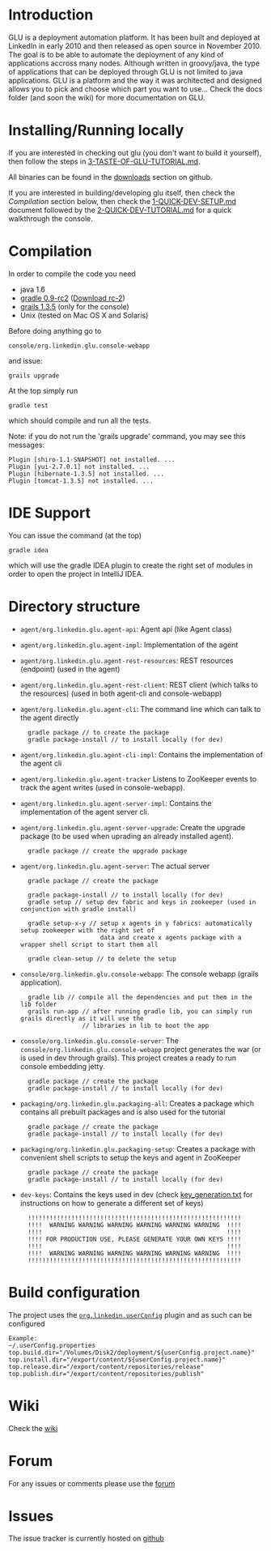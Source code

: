 Introduction
============
GLU is a deployment automation platform. It has been built and deployed at LinkedIn in early 2010
and then released as open source in November 2010. The goal is to be able to automate the
deployment of any kind of applications accross many nodes. Although written in groovy/java, the
type of applications that can be deployed through GLU is not limited to java applications. GLU is
a platform and the way it was architected and designed allows you to pick and choose which part you 
want to use... Check the docs folder (and soon the wiki) for more documentation on GLU.

Installing/Running locally
==========================
If you are interested in checking out glu (you don't want to build it yourself), then follow the steps in [3-TASTE-OF-GLU-TUTORIAL.md](https://github.com/linkedin/glu/blob/master/3-TASTE-OF-GLU-TUTORIAL.md).

All binaries can be found in the [downloads](https://github.com/linkedin/glu/downloads) section on github.

If you are interested in building/developing glu itself, then check the *Compilation* section below, then check the [1-QUICK-DEV-SETUP.md](https://github.com/linkedin/glu/blob/master/1-QUICK-DEV-SETUP.md) document followed by the [2-QUICK-DEV-TUTORIAL.md](https://github.com/linkedin/glu/blob/master/2-QUICK-DEV-TUTORIAL.md) for a quick
walkthrough the console.

Compilation
===========
In order to compile the code you need

* java 1.6
* [gradle 0.9-rc2](http://www.gradle.org/) ([Download rc-2](http://dist.codehaus.org/gradle/gradle-0.9-rc-2-all.zip))
* [grails 1.3.5](http://www.grails.org/) (only for the console)
* Unix (tested on Mac OS X and Solaris)

Before doing anything go to

    console/org.linkedin.glu.console-webapp

and issue:

    grails upgrade

At the top simply run

    gradle test

which should compile and run all the tests.

Note: if you do not run the 'grails upgrade' command, you may see this messages:

    Plugin [shiro-1.1-SNAPSHOT] not installed. ...
    Plugin [yui-2.7.0.1] not installed. ...
    Plugin [hibernate-1.3.5] not installed. ...
    Plugin [tomcat-1.3.5] not installed. ...

IDE Support
===========
You can issue the command (at the top)

    gradle idea

which will use the gradle IDEA plugin to create the right set of modules in order to open the
project in IntelliJ IDEA.

Directory structure
===================
* `agent/org.linkedin.glu.agent-api`:
Agent api (like Agent class)

* `agent/org.linkedin.glu.agent-impl`:
Implementation of the agent

* `agent/org.linkedin.glu.agent-rest-resources`:
REST resources (endpoint) (used in the agent)

* `agent/org.linkedin.glu.agent-rest-client`:
REST client (which talks to the resources) (used in both agent-cli and console-webapp)

* `agent/org.linkedin.glu.agent-cli`:
The command line which can talk to the agent directly

        gradle package // to create the package
        gradle package-install // to install locally (for dev)

* `agent/org.linkedin.glu.agent-cli-impl`:
Contains the implementation of the agent cli

* `agent/org.linkedin.glu.agent-tracker`
Listens to ZooKeeper events to track the agent writes (used in console-webapp).

* `agent/org.linkedin.glu.agent-server-impl`:
Contains the implementation of the agent server cli.

* `agent/org.linkedin.glu.agent-server-upgrade`:
Create the upgrade package (to be used when uprading an already installed agent).

        gradle package // create the upgrade package

* `agent/org.linkedin.glu.agent-server`:
The actual server

        gradle package // create the package

        gradle package-install // to install locally (for dev)
        gradle setup // setup dev fabric and keys in zookeeper (used in conjunction with gradle install)

        gradle setup-x-y // setup x agents in y fabrics: automatically setup zookeeper with the right set of
                            data and create x agents package with a wrapper shell script to start them all

        gradle clean-setup // to delete the setup

* `console/org.linkedin.glu.console-webapp`:
The console webapp (grails application).

        gradle lib // compile all the dependencies and put them in the lib folder
        grails run-app // after running gradle lib, you can simply run grails directly as it will use the
                       // libraries in lib to boot the app

* `console/org.linkedin.glu.console-server`:
The `console/org.linkedin.glu.console-webapp` project generates the war (or is used in dev through grails). This project creates a ready to run console embedding jetty.

        gradle package // create the package
        gradle package-install // to install locally (for dev)


* `packaging/org.linkedin.glu.packaging-all`:
Creates a package which contains all prebuilt packages and is also used for the tutorial

        gradle package // create the package
        gradle package-install // to install locally (for dev)

* `packaging/org.linkedin.glu.packaging-setup`:
Creates a package with convenient shell scripts to setup the keys and agent in ZooKeeper

        gradle package // create the package
        gradle package-install // to install locally (for dev)

* `dev-keys`:
Contains the keys used in dev (check [key_generation.txt](https://github.com/linkedin/glu/blob/master/dev-keys/key_generation.txt) for instructions on how to generate a different set of keys)

        !!!!!!!!!!!!!!!!!!!!!!!!!!!!!!!!!!!!!!!!!!!!!!!!!!!!!!!!!!!
        !!!!  WARNING WARNING WARNING WARNING WARNING WARNING  !!!!
        !!!!                                                   !!!!
        !!!! FOR PRODUCTION USE, PLEASE GENERATE YOUR OWN KEYS !!!!
        !!!!                                                   !!!!
        !!!!  WARNING WARNING WARNING WARNING WARNING WARNING  !!!!
        !!!!!!!!!!!!!!!!!!!!!!!!!!!!!!!!!!!!!!!!!!!!!!!!!!!!!!!!!!!

Build configuration
===================
The project uses the [`org.linkedin.userConfig`](https://github.com/linkedin/gradle-plugins/blob/master/README.md) plugin and as such can be configured

    Example:
    ~/.userConfig.properties
    top.build.dir="/Volumes/Disk2/deployment/${userConfig.project.name}"
    top.install.dir="/export/content/${userConfig.project.name}"
    top.release.dir="/export/content/repositories/release"
    top.publish.dir="/export/content/repositories/publish"

Wiki
====
Check the [wiki](https://github.com/linkedin/glu/wiki)

Forum
=====
For any issues or comments please use the [forum](http://glu.977617.n3.nabble.com/)

Issues
======
The issue tracker is currently hosted on [github](https://github.com/linkedin/glu/issues)